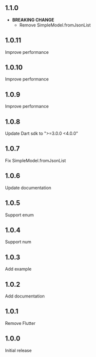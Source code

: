 ## 1.1.0

- **BREAKING CHANGE**
  - Remove SimpleModel.fromJsonList

## 1.0.11

Improve performance

## 1.0.10

Improve performance

## 1.0.9

Improve performance

## 1.0.8

Update Dart sdk to ">=3.0.0 <4.0.0"

## 1.0.7

Fix SimpleModel.fromJsonList

## 1.0.6

Update documentation

## 1.0.5

Support enum

## 1.0.4

Support num

## 1.0.3

Add example

## 1.0.2

Add documentation

## 1.0.1

Remove Flutter

## 1.0.0

Initial release
